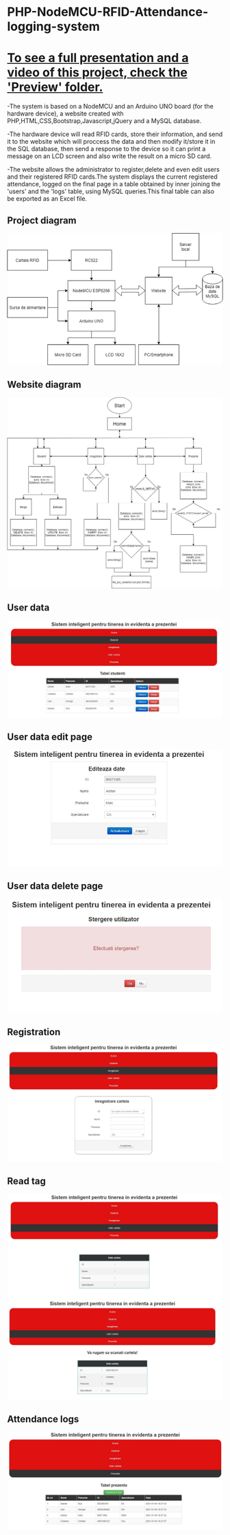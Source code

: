 # PHP-NodeMCU-RFID-Attendance-logging-system
<a href="https://github.com/chrisssCurry/IoT-RFID-Attendance-logging-system/tree/main/Preview"><h1>To see a full presentation and a video of this project, check the 'Preview' folder.</h1></a>

-The system is based on a NodeMCU and an Arduino UNO board (for the hardware device), a website created with PHP,HTML,CSS,Bootstrap,Javascript,jQuery and a MySQL database.

-The hardware device will read RFID cards, store their information, and send it to the website which will proccess the data and then modify it/store it in the SQL database, then send a response to the device so it can print a message on an LCD screen and also write the result on a micro SD card.

-The website allows the administrator to register,delete and even edit users and their registered RFID cards.The system displays the current registered attendance, logged on the final page in a table obtained by inner joining the 'users' and the 'logs' table, using MySQL queries.This final table can also be exported as an Excel file.

<h2>Project diagram</h2>
<img src="Preview/bloc.jpg">
<h2>Website diagram</h2>
<img src="Preview/site.jpg">
<h2>User data</h2>
<img src="Preview/studenti.JPG">
<h2>User data edit page</h2>
<img src="Preview/edit.JPG">
<h2>User data delete page</h2>
<img src="Preview/delete.JPG">
<h2>Registration</h2>
<img src="Preview/inregistrare.JPG">
<h2>Read tag</h2>
<img src="Preview/date cartela.JPG">
<img src="Preview/date.JPG">
<h2>Attendance logs</h2>
<img src="Preview/prezenta.JPG">
